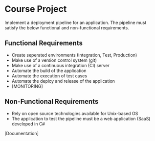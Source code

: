 # Course Project

Implement a deployment pipeline for an application. The pipeline must satisfy the below functional and non-functional requirements.

## Functional Requirements

- Create seperated environments (Integration, Test, Production)
- Make use of a version control system (git)
- Make use of a continuous integration (CI) server
- Automate the build of the application
- Automate the execution of test cases
- Automate the deploy and release of the application
- [MONITORING]

## Non-Functional Requirements

- Rely on open source technologies available for Unix-based OS
- The application to test the pipeline must be a web application (SaaS) developed in C#

[Documentation]
